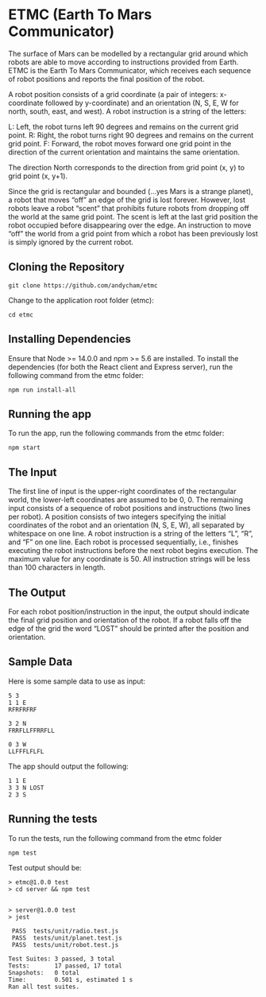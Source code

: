 # ETMC (Earth To Mars Communicator)

The surface of Mars can be modelled by a rectangular grid around which robots are able to move according to instructions provided from Earth.
ETMC is the Earth To Mars Communicator, which receives each sequence of robot positions and reports the final position of the robot.

A robot position consists of a grid coordinate (a pair of integers: x-coordinate followed by y-coordinate) and an orientation (N, S, E, W for north, south, east, and west).
A robot instruction is a string of the letters:

L: Left, the robot turns left 90 degrees and remains on the current grid point.
R: Right, the robot turns right 90 degrees and remains on the current grid point.
F: Forward, the robot moves forward one grid point in the direction of the current
orientation and maintains the same orientation.

The direction North corresponds to the direction from grid point (x, y) to grid point (x, y+1).

Since the grid is rectangular and bounded (...yes Mars is a strange planet), a robot that
moves “off” an edge of the grid is lost forever. However, lost robots leave a robot “scent” that
prohibits future robots from dropping off the world at the same grid point. The scent is left at
the last grid position the robot occupied before disappearing over the edge. An instruction to
move “off” the world from a grid point from which a robot has been previously lost is simply
ignored by the current robot.


## Cloning the Repository
```
git clone https://github.com/andycham/etmc
```
Change to the application root folder (etmc):
```
cd etmc
```

## Installing Dependencies

Ensure that Node >= 14.0.0 and npm >= 5.6 are installed.
To install the dependencies (for both the React client and Express server), run the following command from the etmc folder:
```
npm run install-all
```

## Running the app

To run the app, run the following commands from the etmc folder:
```
npm start
```

## The Input

The first line of input is the upper-right coordinates of the rectangular world, the lower-left
coordinates are assumed to be 0, 0.
The remaining input consists of a sequence of robot positions and instructions (two lines per
robot). A position consists of two integers specifying the initial coordinates of the robot and
an orientation (N, S, E, W), all separated by whitespace on one line. A robot instruction is a
string of the letters “L”, “R”, and “F” on one line.
Each robot is processed sequentially, i.e., finishes executing the robot instructions before the
next robot begins execution.
The maximum value for any coordinate is 50.
All instruction strings will be less than 100 characters in length.

## The Output

For each robot position/instruction in the input, the output should indicate the final grid
position and orientation of the robot. If a robot falls off the edge of the grid the word “LOST”
should be printed after the position and orientation.

## Sample Data

Here is some sample data to use as input:
```
5 3
1 1 E
RFRFRFRF

3 2 N
FRRFLLFFRRFLL

0 3 W
LLFFFLFLFL
```
The app should output the following:
```
1 1 E
3 3 N LOST
2 3 S
```

## Running the tests

To run the tests, run the following command from the etmc folder
```
npm test
```
Test output should be:
```
> etmc@1.0.0 test
> cd server && npm test


> server@1.0.0 test
> jest

 PASS  tests/unit/radio.test.js
 PASS  tests/unit/planet.test.js
 PASS  tests/unit/robot.test.js

Test Suites: 3 passed, 3 total
Tests:       17 passed, 17 total
Snapshots:   0 total
Time:        0.501 s, estimated 1 s
Ran all test suites.
```